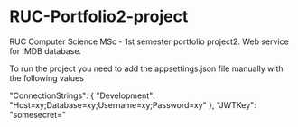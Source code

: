 # RUC-Portfolio2-project
RUC Computer Science MSc - 1st semester portfolio project2. Web service for IMDB database.

To run the project you need to add the appsettings.json file manually with the following values

 "ConnectionStrings": {
    "Development": "Host=xy;Database=xy;Username=xy;Password=xy"
  },
  "JWTKey": "somesecret="
